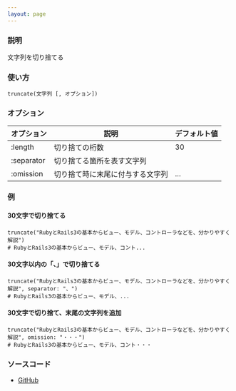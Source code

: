 ```yaml
---
layout: page
---
```

### 説明
文字列を切り捨てる

### 使い方
    truncate(文字列 [, オプション])

### オプション

オプション   | 説明                        | デフォルト値
---------- | --------------------------- | -----
:length    | 切り捨ての桁数                | 30
:separator | 切り捨てる箇所を表す文字列      |
:omission  | 切り捨て時に末尾に付与する文字列 | ...

### 例
#### 30文字で切り捨てる
    truncate("RubyとRails3の基本からビュー、モデル、コントローラなどを、分かりやすく解説")
    # RubyとRails3の基本からビュー、モデル、コント...

#### 30文字以内の「、」で切り捨てる
    truncate("RubyとRails3の基本からビュー、モデル、コントローラなどを、分かりやすく解説", separator: "、")
    # RubyとRails3の基本からビュー、モデル、...

#### 30文字で切り捨て、末尾の文字列を追加
    truncate("RubyとRails3の基本からビュー、モデル、コントローラなどを、分かりやすく解説", omission: "・・・")
    # RubyとRails3の基本からビュー、モデル、コント・・・

### ソースコード
* [GitHub](https://github.com/rails/rails/blob/f33d52c95217212cbacc8d5e44b5a8e3cdc6f5b3/actionview/lib/action_view/helpers/text_helper.rb#L94)